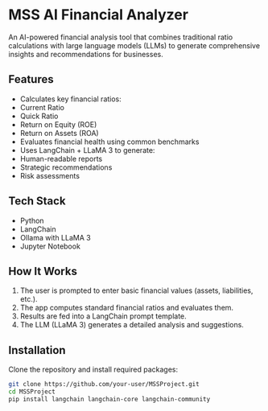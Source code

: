 # MSS AI Financial Analyzer 

An AI-powered financial analysis tool that combines traditional ratio calculations with large language models (LLMs) to generate comprehensive insights and recommendations for businesses.

##  Features

-  Calculates key financial ratios:
  - Current Ratio
  - Quick Ratio
  - Return on Equity (ROE)
  - Return on Assets (ROA)
-  Evaluates financial health using common benchmarks
-  Uses LangChain + LLaMA 3 to generate:
  - Human-readable reports
  - Strategic recommendations
  - Risk assessments

##  Tech Stack

- Python
- LangChain
- Ollama with LLaMA 3
- Jupyter Notebook

##  How It Works

1. The user is prompted to enter basic financial values (assets, liabilities, etc.).
2. The app computes standard financial ratios and evaluates them.
3. Results are fed into a LangChain prompt template.
4. The LLM (LLaMA 3) generates a detailed analysis and suggestions.

##  Installation

Clone the repository and install required packages:

```bash
git clone https://github.com/your-user/MSSProject.git
cd MSSProject
pip install langchain langchain-core langchain-community
